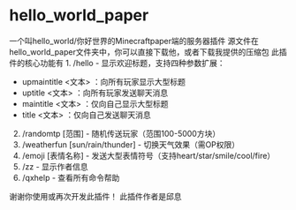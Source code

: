 # hello_world_paper
一个叫hello_world/你好世界的Minecraftpaper端的服务器插件
源文件在hello_world_paper文件夹中，你可以直接下载他，或者下载我提供的压缩包
此插件的核心功能有
1.
   /hello - 显示欢迎标题，支持四种参数扩展：
   
   - upmaintitle <文本> ：向所有玩家显示大型标题
   - uptitle <文本> ：向所有玩家发送聊天消息
   - maintitle <文本> ：仅向自己显示大型标题
   - title <文本> ：仅向自己发送聊天消息
2.
   /randomtp [范围] - 随机传送玩家（范围100-5000方块）
3.
   /weatherfun [sun/rain/thunder] - 切换天气效果（需OP权限）
4.
   /emoji [表情名称] - 发送大型表情符号（支持heart/star/smile/cool/fire）
5.
   /zz - 显示作者信息
6.
   /qxhelp - 查看所有命令帮助

谢谢你使用或再次开发此插件！
此插件作者是邱息
